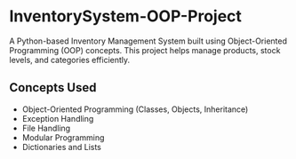 # InventorySystem-OOP-Project
A Python-based Inventory Management System built using Object-Oriented Programming (OOP) concepts. This project helps manage products, stock levels, and categories efficiently. 
## Concepts Used
- Object-Oriented Programming (Classes, Objects, Inheritance)  
- Exception Handling  
- File Handling  
- Modular Programming  
- Dictionaries and Lists  
